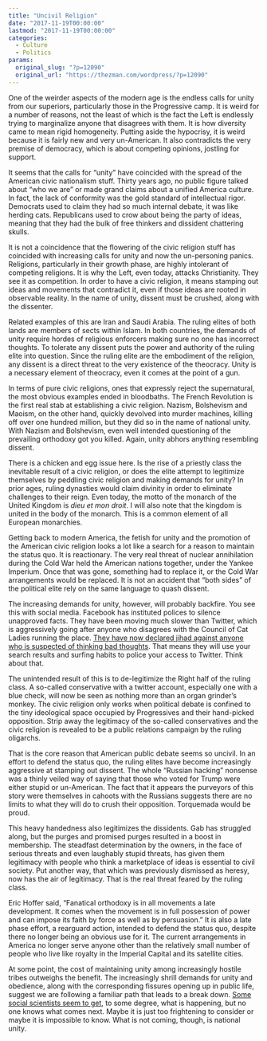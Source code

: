 ```yaml
---
title: "Uncivil Religion"
date: "2017-11-19T00:00:00"
lastmod: "2017-11-19T00:00:00"
categories:
  - Culture
  - Politics
params:
  original_slug: "?p=12090"
  original_url: "https://thezman.com/wordpress/?p=12090"
---
```


One of the weirder aspects of the modern age is the endless calls for
unity from our superiors, particularly those in the Progressive camp. It
is weird for a number of reasons, not the least of which is the fact the
Left is endlessly trying to marginalize anyone that disagrees with them.
It is how diversity came to mean rigid homogeneity. Putting aside the
hypocrisy, it is weird because it is fairly new and very un-American. It
also contradicts the very premise of democracy, which is about competing
opinions, jostling for support.

It seems that the calls for “unity” have coincided with the spread of
the American civic nationalism stuff. Thirty years ago, no public figure
talked about “who we are” or made grand claims about a unified America
culture. In fact, the lack of conformity was the gold standard of
intellectual rigor. Democrats used to claim they had so much internal
debate, it was like herding cats. Republicans used to crow about being
the party of ideas, meaning that they had the bulk of free thinkers and
dissident chattering skulls.

It is not a coincidence that the flowering of the civic religion stuff
has coincided with increasing calls for unity and now the un-personing
panics. Religions, particularly in their growth phase, are highly
intolerant of competing religions. It is why the Left, even today,
attacks Christianity. They see it as competition. In order to have a
civic religion, it means stamping out ideas and movements that
contradict it, even if those ideas are rooted in observable reality. In
the name of unity, dissent must be crushed, along with the dissenter.

Related examples of this are Iran and Saudi Arabia. The ruling elites of
both lands are members of sects within Islam. In both countries, the
demands of unity require hordes of religious enforcers making sure no
one has incorrect thoughts. To tolerate any dissent puts the power and
authority of the ruling elite into question. Since the ruling elite are
the embodiment of the religion, any dissent is a direct threat to the
very existence of the theocracy. Unity is a necessary element of
theocracy, even it comes at the point of a gun.

In terms of pure civic religions, ones that expressly reject the
supernatural, the most obvious examples ended in bloodbaths. The French
Revolution is the first real stab at establishing a civic religion.
Nazism, Bolshevism and Maoism, on the other hand, quickly devolved into
murder machines, killing off over one hundred million, but they did so
in the name of national unity. With Nazism and Bolshevism, even well
intended questioning of the prevailing orthodoxy got you killed. Again,
unity abhors anything resembling dissent.

There is a chicken and egg issue here. Is the rise of a priestly class
the inevitable result of a civic religion, or does the elite attempt to
legitimize themselves by peddling civic religion and making demands for
unity? In prior ages, ruling dynasties would claim divinity in order to
eliminate challenges to their reign. Even today, the motto of the
monarch of the United Kingdom is *dieu et mon droit*. I will also note
that the kingdom is united in the body of the monarch. This is a common
element of all European monarchies.

Getting back to modern America, the fetish for unity and the promotion
of the American civic religion looks a lot like a search for a reason to
maintain the status quo. It is reactionary. The very real threat of
nuclear annihilation during the Cold War held the American nations
together, under the Yankee Imperium. Once that was gone, something had
to replace it, or the Cold War arrangements would be replaced. It is not
an accident that “both sides” of the political elite rely on the same
language to quash dissent.

The increasing demands for unity, however, will probably backfire. You
see this with social media. Facebook has instituted polices to silence
unapproved facts. They have been moving much slower than Twitter, which
is aggressively going after anyone who disagrees with the Council of Cat
Ladies running the place. [They have now declared jihad against anyone
who is suspected of thinking bad
thoughts](http://mashable.com/2017/11/17/twitter-hate-speech-symbols-december-18/#YKeTVoIZ0Oq5).
That means they will use your search results and surfing habits to
police your access to Twitter. Think about that.

The unintended result of this is to de-legitimize the Right half of the
ruling class. A so-called conservative with a twitter account,
especially one with a blue check, will now be seen as nothing more than
an organ grinder’s monkey. The civic religion only works when political
debate is confined to the tiny ideological space occupied by
Progressives and their hand-picked opposition. Strip away the legitimacy
of the so-called conservatives and the civic religion is revealed to be
a public relations campaign by the ruling oligarchs.

That is the core reason that American public debate seems so uncivil. In
an effort to defend the status quo, the ruling elites have become
increasingly aggressive at stamping out dissent. The whole “Russian
hacking” nonsense was a thinly veiled way of saying that those who voted
for Trump were either stupid or un-American. The fact that it appears
the purveyors of this story were themselves in cahoots with the Russians
suggests there are no limits to what they will do to crush their
opposition. Torquemada would be proud.

This heavy handedness also legitimizes the dissidents. Gab has struggled
along, but the purges and promised purges resulted in a boost in
membership. The steadfast determination by the owners, in the face of
serious threats and even laughably stupid threats, has given them
legitimacy with people who think a marketplace of ideas is essential to
civil society. Put another way, that which was previously dismissed as
heresy, now has the air of legitimacy. That is the real threat feared by
the ruling class.

Eric Hoffer said, “Fanatical orthodoxy is in all movements a late
development. It comes when the movement is in full possession of power
and can impose its faith by force as well as by persuasion.” It is also
a late phase effort, a rearguard action, intended to defend the status
quo, despite there no longer being an obvious use for it. The current
arrangements in America no longer serve anyone other than the relatively
small number of people who live like royalty in the Imperial Capital and
its satellite cities.

At some point, the cost of maintaining unity among increasingly hostile
tribes outweighs the benefit. The increasingly shrill demands for unity
and obedience, along with the corresponding fissures opening up in
public life, suggest we are following a familiar path that leads to a
break down. [Some social scientists seem to
get](http://robertdputnam.com/better-together/), to some degree, what is
happening, but no one knows what comes next. Maybe it is just too
frightening to consider or maybe it is impossible to know. What is not
coming, though, is national unity.
